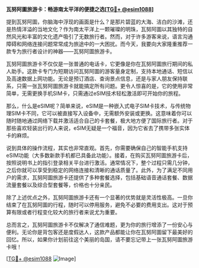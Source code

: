 **瓦努阿圖旅游卡：畅游南太平洋的便捷之选[[TG💪+ @esim1088](https://t.me/s/esim1088)]**

提到瓦努阿圖，你脑海中浮现的画面是什么？是那片碧蓝的大海、洁白的沙滩，还是热情洋溢的当地文化？作为南太平洋上一颗璀璨的明珠，瓦努阿圖以其独特的自然风光和丰富的文化遗产吸引了无数旅行者。然而，对于许多游客来说，语言沟通障碍和网络连接问题常常成为旅途中的一大困扰。而今天，我要向大家隆重推荐一款专为旅行者设计的神器——瓦努阿圖旅游卡。

瓦努阿圖旅游卡不仅仅是一张普通的电话卡，它更像是你在瓦努阿圖旅行期间的私人助手。这款卡专门为短期访问瓦努阿圖的游客量身定制，支持本地通话、短信以及高速数据上网功能。无论是预订酒店、查询景点信息，还是与家人朋友保持联系，只需一张瓦努阿圖旅游卡就能搞定所有问题。更令人惊喜的是，它的使用非常简单，无需更换手机SIM卡，只需通过eSIM技术轻松激活即可开始你的旅程。

那么，什么是eSIM呢？简单来说，eSIM是一种嵌入式电子SIM卡技术，与传统物理SIM卡不同，它可以被直接写入设备中，无需额外安装或更换。这意味着你可以随时随地通过网络下载并激活适合自己的卡套餐，极大地方便了国际旅行者。对于那些喜欢轻装出行的人来说，eSIM无疑是一个福音，因为它省去了携带多张实体卡的麻烦。

说到具体的操作流程，其实也非常直观。首先，你需要确保自己的智能手机支持eSIM功能（大多数新款手机都已具备此功能）。接着，在购买瓦努阿圖旅游卡后，按照说明书上的指引登录相关平台进行激活。通常情况下，整个过程只需几分钟，之后你就可以享受到稳定的网络连接和清晰的通话质量了。此外，为了满足不同用户的需求，瓦努阿圖旅游卡还提供了多种套餐选择，包括基础语音通话套餐、数据流量套餐以及综合型套餐等，价格也十分亲民。

除了上述优点之外，瓦努阿圖旅游卡还有一个显著的优势就是灵活性极高。一旦你结束了在瓦努阿圖的行程，随时可以停用服务，避免不必要的费用支出。这对于预算有限或者行程变化较大的旅行者来说尤为重要。

总而言之，瓦努阿圖旅游卡不仅解决了通信难题，更为你的旅行增添了一份安心与便利。无论你是背包客还是度假达人，这款产品都能让你在瓦努阿圖留下最美好的回忆。所以，如果你计划前往这个美丽的岛国，请不要忘记带上一张瓦努阿圖旅游卡哦！

[[TG💪+ @esim1088](https://t.me/s/esim1088) ![Image](https://i.postimg.cc/4NQfJmqS/Snipaste-2025-05-13-00-14-12.png)]
